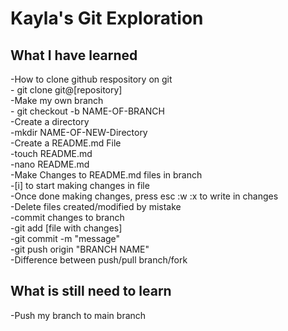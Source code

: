 # Kayla's Git Exploration 

## What I have learned 

-How to clone github respository on git    
	- git clone git@[repository]       
-Make my own branch  
	- git checkout -b NAME-OF-BRANCH               
-Create a directory    
	-mkdir NAME-OF-NEW-Directory      
-Create a README.md File    
	-touch README.md      
	-nano README.md      
-Make Changes to README.md  files in branch    
	-[i] to start making changes in file      
	-Once done making changes, press esc :w :x to write in changes       
-Delete files created/modified by mistake  
-commit changes to branch    
	-git add [file with changes]      
	-git commit -m "message"      
	-git push origin "BRANCH NAME"         
-Difference between push/pull branch/fork     

##  What is still need to learn

-Push my branch to main branch 
 

